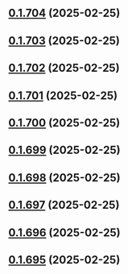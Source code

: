 ## [0.1.704](https://github.com/binary-braids/terraform-oracle/compare/v0.1.703...v0.1.704) (2025-02-25)



## [0.1.703](https://github.com/binary-braids/terraform-oracle/compare/v0.1.702...v0.1.703) (2025-02-25)



## [0.1.702](https://github.com/binary-braids/terraform-oracle/compare/v0.1.701...v0.1.702) (2025-02-25)



## [0.1.701](https://github.com/binary-braids/terraform-oracle/compare/v0.1.700...v0.1.701) (2025-02-25)



## [0.1.700](https://github.com/binary-braids/terraform-oracle/compare/v0.1.699...v0.1.700) (2025-02-25)



## [0.1.699](https://github.com/binary-braids/terraform-oracle/compare/v0.1.698...v0.1.699) (2025-02-25)



## [0.1.698](https://github.com/binary-braids/terraform-oracle/compare/v0.1.697...v0.1.698) (2025-02-25)



## [0.1.697](https://github.com/binary-braids/terraform-oracle/compare/v0.1.696...v0.1.697) (2025-02-25)



## [0.1.696](https://github.com/binary-braids/terraform-oracle/compare/v0.1.695...v0.1.696) (2025-02-25)



## [0.1.695](https://github.com/binary-braids/terraform-oracle/compare/v0.1.694...v0.1.695) (2025-02-25)



